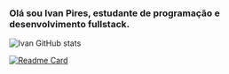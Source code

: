 ### Olá sou Ivan Pires, estudante de programação e desenvolvimento fullstack.

![Ivan GitHub stats](https://github-readme-stats.vercel.app/api?username=ivanpires2000&show_icons=true)

[![Readme Card](https://github-readme-stats.vercel.app/api/pin/?username=ivanpires2000&repo=github-readme-stats)](https://github.com/ivanpires2000/github-readme-stats)
